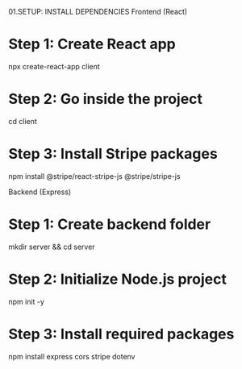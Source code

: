 01.SETUP: INSTALL DEPENDENCIES
Frontend (React)
# Step 1: Create React app
npx create-react-app client

# Step 2: Go inside the project
cd client

# Step 3: Install Stripe packages
npm install @stripe/react-stripe-js @stripe/stripe-js

Backend (Express)
# Step 1: Create backend folder
mkdir server && cd server

# Step 2: Initialize Node.js project
npm init -y

# Step 3: Install required packages
npm install express cors stripe dotenv
